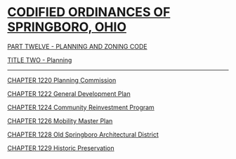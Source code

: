 [CODIFIED ORDINANCES OF SPRINGBORO, OHIO](index.html)
=====================================================

[PART TWELVE - PLANNING AND ZONING CODE](465ba412.html)

[TITLE TWO - Planning](4687a412.html)

* * * * *

[CHAPTER 1220 Planning Commission](4692a412.html)

[CHAPTER 1222 General Development Plan](46a0a412.html)

[CHAPTER 1224 Community Reinvestment Program](46b5a412.html)

[CHAPTER 1226 Mobility Master Plan](477aa412.html)

[CHAPTER 1228 Old Springboro Architectural District](47b3a412.html)

[CHAPTER 1229 Historic Preservation](47baa412.html)
